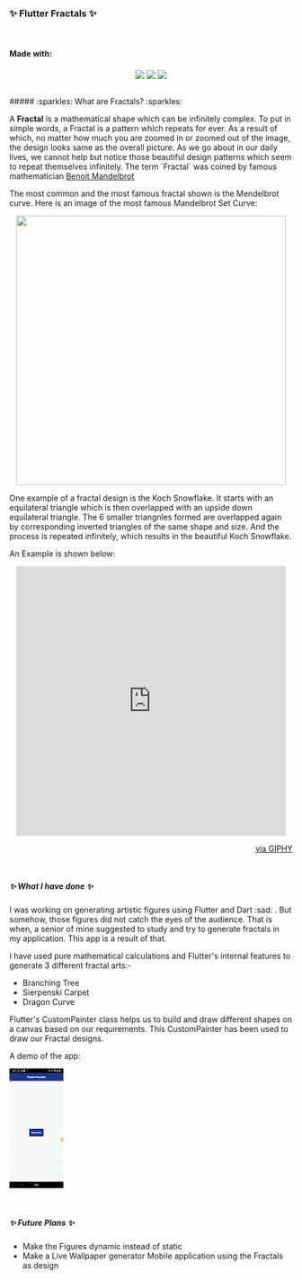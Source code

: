 ### :sparkles: Flutter Fractals :sparkles:


<br>

#### Made with:

<p align="center">
    <img align="center" src="https://img.shields.io/badge/Flutter-02569B?style=for-the-badge&logo=flutter&logoColor=white" />
    <img align="center" src="https://img.shields.io/badge/Dart-0175C2?style=for-the-badge&logo=dart&logoColor=white" />
    <img align="center" src="https://img.shields.io/badge/Visual_Studio_Code-2DB261?style=for-the-badge&logo=visual%20studio%20code&logoColor=white" />
</p>

<br>
##### :sparkles: What are Fractals? :sparkles:

<p>
    A <b>Fractal</b> is a mathematical shape which can be infinitely complex. 
    To put in simple words, a Fractal is a pattern which repeats for ever. As a result of which, no matter how much you are zoomed in or zoomed out of the image, the design looks same as the overall picture.
    As we go about in our daily lives, we cannot help but notice those beautiful design patterns which seem to repeat themselves infinitely. The term `Fractal` was coined by famous mathematician <a href="https://en.wikipedia.org/wiki/Benoit_Mandelbrot">Benoit Mandelbrot</a><br>
</p>
<p>
    The most common and the most famous fractal shown is the Mendelbrot curve. Here is an image of the most famous Mandelbrot Set Curve:
</p>
<p align = "center">
    <img align="center" src="https://mathworld.wolfram.com/images/eps-svg/ElephantValley_1000.svg" width="480" height="480" frameBorder="0" />
</p>
<p>
    One example of a fractal design is the Koch Snowflake. It starts with an equilateral triangle
    which is then overlapped with an upside down equilateral triangle. The 6 smaller triangnles formed are overlapped again by corresponding inverted triangles of the same shape and size. And the process is repeated infinitely, which results in the beautiful Koch Snowflake.<br>
</p>
<p>An Example is shown below:</p>
<p align="center">
    <iframe align="center" src="https://giphy.com/embed/QAytGgJjWX0g2r7R5d" width="480" height="480" frameBorder="0" class="giphy-embed"></iframe>
</p>
<p align="end"><a href="https://giphy.com/gifs/kendama-kendamaisr-kisr-QAytGgJjWX0g2r7R5d">via GIPHY</a></p>

<br>

##### :sparkles: What I have done :sparkles:

I was working on generating artistic figures using Flutter and Dart :sad: . But somehow, those figures did not catch the eyes of the audience. That is when, a senior of mine suggested to study and try to generate fractals in my application. This app is a result of that.

I have used pure mathematical calculations and Flutter's internal features to generate 3 different fractal arts:-

* Branching Tree
* Sierpenski Carpet
* Dragon Curve

Flutter's CustomPainter class helps us to build and draw different shapes on a canvas based on our requirements. This CustomPainter has been used to draw our Fractal designs.

A demo of the app:


![Demo of the Application](readmeAssets/fractal.gif)

<br>

##### :sparkles: Future Plans :sparkles:

* Make the Figures dynamic instead of static
* Make a Live Wallpaper generator Mobile application using the Fractals as design